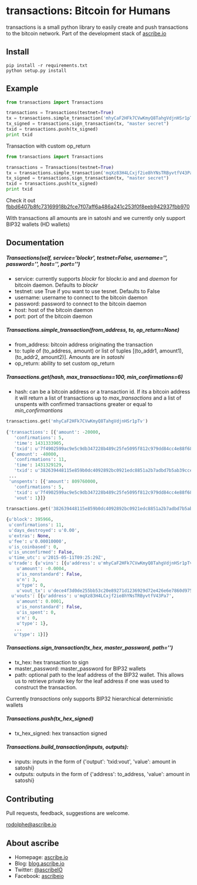 # transactions: Bitcoin for Humans
transactions is a small python library to easily create and push transactions to the bitcoin network.
Part of the development stack of [ascribe.io](https://www.ascribe.io/)

## Install
```
pip install -r requirements.txt
python setup.py install
```

## Example
```python
from transactions import Transactions

transactions = Transactions(testnet=True)
tx = transactions.simple_transaction('mhyCaF2HFk7CVwKmyQ8TahgVdjnHSr1pTv', ('mqXz83H4LCxjf2ie8hYNsTRByvtfV43Pa7', 10000))
tx_signed = transactions.sign_transaction(tx, "master secret")
txid = transactions.push(tx_signed)
print txid
```

Transaction with custom op_return
```python
from transactions import Transactions

transactions = Transactions(testnet=True)
tx = transactions.simple_transaction('mqXz83H4LCxjf2ie8hYNsTRByvtfV43Pa7', ('mtWg6ccLiZWw2Et7E5UqmHsYgrAi5wqiov', 600), op_return='HELLOFROMASCRIBE')
tx_signed = transactions.sign_transaction(tx, "master secret")
txid = transactions.push(tx_signed)
print txid
```
Check it out [fbbd6407b8fc73169918b2fce7f07aff6a486a241c253f0f8eeb942937fbb970](https://www.blocktrail.com/tBTC/tx/fbbd6407b8fc73169918b2fce7f07aff6a486a241c253f0f8eeb942937fbb970)

With transactions all amounts are in satoshi and we currently only support BIP32 wallets (HD wallets)

## Documentation

##### Transactions(self, service='blockr', testnet=False, username='', password='', host='', port='')
- service: currently supports _blockr_ for blockr.io and and _daemon_ for bitcoin daemon. Defaults to _blockr_
- testnet: use True if you want to use tesnet. Defaults to False
- username: username to connect to the bitcoin daemon
- password: password to connect to the bitcoin daemon
- host: host of the bitcoin daemon
- port: port of the bitcoin daemon

##### Transactions.simple_transaction(from_address, to, op_return=None)
- from_address: bitcoin address originating the transaction
- to: tuple of (to_address, amount) or list of tuples [(to_addr1, amount1), (to_addr2, amount2)]. Amounts are in _satoshi_
- op_return: ability to set custom op_return 

##### Transactions.get(hash, max_transactions=100, min_confirmations=6)
- hash: can be a bitcoin address or a transaction id. If its a bitcoin address it will return a list of transactions up to _max_transactions_
and a list of unspents with confirmed transactions greater or equal to _min_confirmantions_

```python
transactions.get('mhyCaF2HFk7CVwKmyQ8TahgVdjnHSr1pTv')
 
{'transactions': [{'amount': -20000,
   'confirmations': 5,
   'time': 1431333905,
   'txid': u'7f4902599ac9e5c9db347228b489c25fe5095f812c979dd84cc4e88f6812db9e'},
  {'amount': -40000,
   'confirmations': 11,
   'time': 1431329129,
   'txid': u'382639448115e859b0dc4092892bc0921edc8851a2b7adbd7b5ab39ccefb73ee'},
 ...
 'unspents': [{'amount': 809760000,
   'confirmations': 5,
   'txid': u'7f4902599ac9e5c9db347228b489c25fe5095f812c979dd84cc4e88f6812db9e',
   'vout': 1}]}
   
transactions.get('382639448115e859b0dc4092892bc0921edc8851a2b7adbd7b5ab39ccefb73ee')

{u'block': 395966,
 u'confirmations': 11,
 u'days_destroyed': u'0.00',
 u'extras': None,
 u'fee': u'0.00010000',
 u'is_coinbased': 0,
 u'is_unconfirmed': False,
 u'time_utc': u'2015-05-11T09:25:29Z',
 u'trade': {u'vins': [{u'address': u'mhyCaF2HFk7CVwKmyQ8TahgVdjnHSr1pTv',
    u'amount': -0.0004,
    u'is_nonstandard': False,
    u'n': 3,
    u'type': 0,
    u'vout_tx': u'dece4f3d0de255bb53c20e89271d1236929d72e426e6e7860d97564c6b9e26ab'}],
  u'vouts': [{u'address': u'mqXz83H4LCxjf2ie8hYNsTRByvtfV43Pa7',
    u'amount': 0.0001,
    u'is_nonstandard': False,
    u'is_spent': 0,
    u'n': 0,
    u'type': 1},
   ...
   u'type': 1}]}
```

##### Transactions.sign_transaction(tx_hex, master_password, path='')
- tx_hex: hex transaction to sign
- master_password: master_password for BIP32 wallets
- path: optional path to the leaf address of the BIP32 wallet. This allows us to retrieve private key for the
        leaf address if one was used to construct the transaction.

Currently _transactions_ only supports BIP32 hierarchical deterministic wallets

##### Transactions.push(tx_hex_signed)
- tx_hex_signed: hex transaction signed

##### Transactions.build_transaction(inputs, outputs):
- inputs: inputs in the form of {'output': 'txid:vout', 'value': amount in satoshi}
- outputs: outputs in the form of {'address': to_address, 'value': amount in satoshi}

## Contributing
Pull requests, feedback, suggestions are welcome.

<rodolphe@ascribe.io>

## About ascribe
- Homepage: [ascribe.io](https://www.ascribe.io/)
- Blog: [blog.ascribe.io](http://blog.ascribe.io/)
- Twitter: [@ascribeIO](https://twitter.com/ascribeIO)
- Facebook: [ascribeio](https://www.facebook.com/ascribeio)

